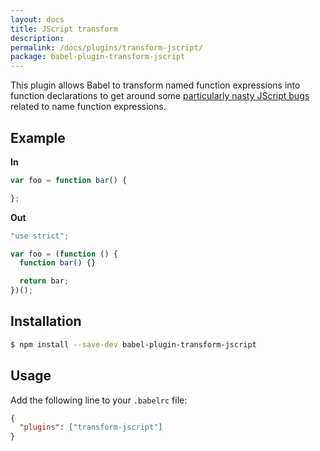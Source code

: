 ```yaml
---
layout: docs
title: JScript transform
description:
permalink: /docs/plugins/transform-jscript/
package: babel-plugin-transform-jscript
---
```


This plugin allows Babel to transform named function expressions into function declarations to get around some
[particularly nasty JScript bugs](https://kangax.github.io/nfe/#jscript-bugs) related to name
function expressions.

## Example

**In**

```javascript
var foo = function bar() {

};
```

**Out**

```javascript
"use strict";

var foo = (function () {
  function bar() {}

  return bar;
})();
```

## Installation

```sh
$ npm install --save-dev babel-plugin-transform-jscript
```

## Usage

Add the following line to your `.babelrc` file:

```json
{
  "plugins": ["transform-jscript"]
}
```
